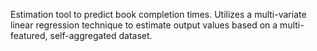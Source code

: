 Estimation tool to predict book completion times. 
Utilizes a multi-variate linear regression technique to estimate output values based on a multi-featured, self-aggregated dataset.

